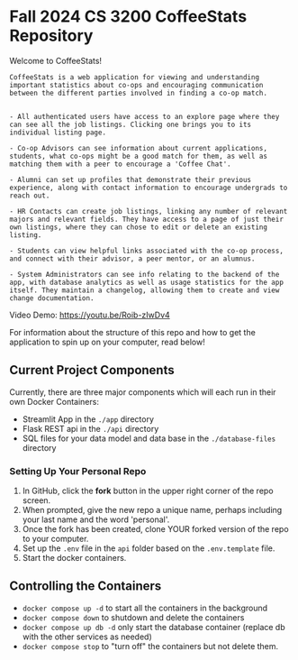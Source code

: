 # Fall 2024 CS 3200 CoffeeStats Repository

Welcome to CoffeeStats! 

    CoffeeStats is a web application for viewing and understanding important statistics about co-ops and encouraging communication between the different parties involved in finding a co-op match. 
    

    - All authenticated users have access to an explore page where they can see all the job listings. Clicking one brings you to its individual listing page.
    
    - Co-op Advisors can see information about current applications, students, what co-ops might be a good match for them, as well as matching them with a peer to encourage a 'Coffee Chat'. 
    
    - Alumni can set up profiles that demonstrate their previous experience, along with contact information to encourage undergrads to reach out. 
    
    - HR Contacts can create job listings, linking any number of relevant majors and relevant fields. They have access to a page of just their own listings, where they can chose to edit or delete an existing listing.

    - Students can view helpful links associated with the co-op process, and connect with their advisor, a peer mentor, or an alumnus.

    - System Administrators can see info relating to the backend of the app, with database analytics as well as usage statistics for the app itself. They maintain a changelog, allowing them to create and view change documentation.

Video Demo: https://youtu.be/Roib-zIwDv4

For information about the structure of this repo and how to get the application to spin up on your computer, read below!


## Current Project Components

Currently, there are three major components which will each run in their own Docker Containers:

- Streamlit App in the `./app` directory
- Flask REST api in the `./api` directory
- SQL files for your data model and data base in the `./database-files` directory

### Setting Up Your Personal Repo

1. In GitHub, click the **fork** button in the upper right corner of the repo screen. 
1. When prompted, give the new repo a unique name, perhaps including your last name and the word 'personal'. 
1. Once the fork has been created, clone YOUR forked version of the repo to your computer. 
1. Set up the `.env` file in the `api` folder based on the `.env.template` file.
1. Start the docker containers. 

## Controlling the Containers

- `docker compose up -d` to start all the containers in the background
- `docker compose down` to shutdown and delete the containers
- `docker compose up db -d` only start the database container (replace db with the other services as needed)
- `docker compose stop` to "turn off" the containers but not delete them. 


